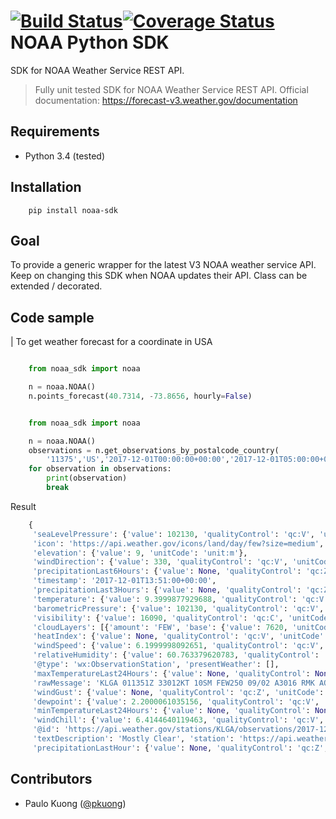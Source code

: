 [![Build Status](https://travis-ci.org/paulokuong/noaa.svg?branch=master)](https://travis-ci.org/paulokuong/knapsack01)[![Coverage Status](https://coveralls.io/repos/github/paulokuong/noaa/badge.svg?branch=master)](https://coveralls.io/github/paulokuong/noaa?branch=master)
NOAA Python SDK
===============

SDK for NOAA Weather Service REST API.

> Fully unit tested SDK for NOAA Weather Service REST API.
Official documentation: https://forecast-v3.weather.gov/documentation

Requirements
------------

* Python 3.4 (tested)

Installation
------------
```
    pip install noaa-sdk
```

Goal
----

To provide a generic wrapper for the latest V3 NOAA weather service API.
Keep on changing this SDK when NOAA updates their API. Class can be extended
/ decorated.

Code sample
-----------

| To get weather forecast for a coordinate in USA

```python

    from noaa_sdk import noaa

    n = noaa.NOAA()
    n.points_forecast(40.7314, -73.8656, hourly=False)
```

```python

    from noaa_sdk import noaa

    n = noaa.NOAA()
    observations = n.get_observations_by_postalcode_country(
        '11375','US','2017-12-01T00:00:00+00:00','2017-12-01T05:00:00+00:00')
    for observation in observations:
        print(observation)
        break
```

Result

```python
    {
     'seaLevelPressure': {'value': 102130, 'qualityControl': 'qc:V', 'unitCode': 'unit:Pa'},
     'icon': 'https://api.weather.gov/icons/land/day/few?size=medium',
     'elevation': {'value': 9, 'unitCode': 'unit:m'},
     'windDirection': {'value': 330, 'qualityControl': 'qc:V', 'unitCode': 'unit:degree_(angle)'},
     'precipitationLast6Hours': {'value': None, 'qualityControl': 'qc:Z', 'unitCode': 'unit:m'},
     'timestamp': '2017-12-01T13:51:00+00:00',
     'precipitationLast3Hours': {'value': None, 'qualityControl': 'qc:Z', 'unitCode': 'unit:m'},
     'temperature': {'value': 9.3999877929688, 'qualityControl': 'qc:V', 'unitCode': 'unit:degC'},
     'barometricPressure': {'value': 102130, 'qualityControl': 'qc:V', 'unitCode': 'unit:Pa'},
     'visibility': {'value': 16090, 'qualityControl': 'qc:C', 'unitCode': 'unit:m'},
     'cloudLayers': [{'amount': 'FEW', 'base': {'value': 7620, 'unitCode': 'unit:m'}}],
     'heatIndex': {'value': None, 'qualityControl': 'qc:V', 'unitCode': 'unit:degC'},
     'windSpeed': {'value': 6.1999998092651, 'qualityControl': 'qc:V', 'unitCode': 'unit:m_s-1'},
     'relativeHumidity': {'value': 60.763379620783, 'qualityControl': 'qc:C', 'unitCode': 'unit:percent'},
     '@type': 'wx:ObservationStation', 'presentWeather': [],
     'maxTemperatureLast24Hours': {'value': None, 'qualityControl': None, 'unitCode': 'unit:degC'},
     'rawMessage': 'KLGA 011351Z 33012KT 10SM FEW250 09/02 A3016 RMK AO2 SLP213 T00940022',
     'windGust': {'value': None, 'qualityControl': 'qc:Z', 'unitCode': 'unit:m_s-1'},
     'dewpoint': {'value': 2.2000061035156, 'qualityControl': 'qc:V', 'unitCode': 'unit:degC'},
     'minTemperatureLast24Hours': {'value': None, 'qualityControl': None, 'unitCode': 'unit:degC'},
     'windChill': {'value': 6.4144640119463, 'qualityControl': 'qc:V', 'unitCode': 'unit:degC'},
     '@id': 'https://api.weather.gov/stations/KLGA/observations/2017-12-01T13:51:00+00:00',
     'textDescription': 'Mostly Clear', 'station': 'https://api.weather.gov/stations/KLGA',
     'precipitationLastHour': {'value': None, 'qualityControl': 'qc:Z', 'unitCode': 'unit:m'}}
```

Contributors
------------

* Paulo Kuong ([@pkuong](https://github.com/paulokuong))
